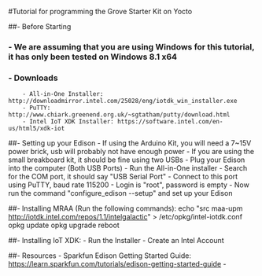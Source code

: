 #Tutorial for programming the Grove Starter Kit on Yocto

##- Before Starting
###    - We are assuming that you are using Windows for this tutorial, it has only been tested on Windows 8.1 x64
###    - Downloads
        - All-in-One Installer: http://downloadmirror.intel.com/25028/eng/iotdk_win_installer.exe
        - PuTTY: http://www.chiark.greenend.org.uk/~sgtatham/putty/download.html
        - Intel IoT XDK Installer: https://software.intel.com/en-us/html5/xdk-iot


##- Setting up your Edison
    - If using the Arduino Kit, you will need a 7~15V power brick, usb will probably not have enough power
    - If you are using the small breakboard kit, it should be fine using two USBs
    - Plug your Edison into the computer (Both USB Ports)
    - Run the All-in-One installer
    - Search for the COM port, it should say "USB Serial Port"
    - Connect to this port using PuTTY, baud rate 115200 
    - Login is "root", password is empty
    - Now run the command "configure_edison --setup" and set up your Edison 

##- Installing MRAA (Run the following commands):
    echo "src maa-upm http://iotdk.intel.com/repos/1.1/intelgalactic" > /etc/opkg/intel-iotdk.conf
    opkg update
    opkg upgrade
    reboot

##- Installing IoT XDK:
    - Run the Installer
    - Create an Intel Account



##- Resources
    - Sparkfun Edison Getting Started Guide: https://learn.sparkfun.com/tutorials/edison-getting-started-guide
    - 
